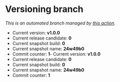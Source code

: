 # Versioning branch

*This is an automated branch managed by [this action](https://github.com/LunarisLib/actions/tree/master/Versioning).*

- Current version: **v1.0.0**
- Current release candidate: **0**
- Current snapshot build: **0**
- Current snapshot name: **24w49b0**
- Commit counter: **1**- Current version: **v1.0.0**
- Current release candidate: **0**
- Current snapshot build: **0**
- Current snapshot name: **24w49b0**
- Commit counter: **1**